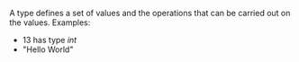 A type defines a set of values and the operations that can be carried out on the values.
Examples:
- 13 has type *int*
- "Hello World"